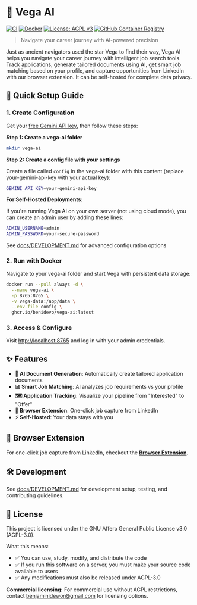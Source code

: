 # 🌟 Vega AI

[![CI](https://github.com/benidevo/vega-ai/workflows/CI/badge.svg)](https://github.com/benidevo/vega-ai/actions/workflows/ci.yaml)
[![Docker](https://github.com/benidevo/vega-ai/workflows/Build%20and%20Push%20Docker%20Image/badge.svg)](https://github.com/benidevo/vega-ai/actions/workflows/docker-build.yml)
[![License: AGPL v3](https://img.shields.io/badge/License-AGPL_v3-blue.svg)](https://www.gnu.org/licenses/agpl-3.0)
[![GitHub Container Registry](https://img.shields.io/badge/ghcr.io-vega--ai-blue)](https://github.com/benidevo/vega-ai/pkgs/container/vega-ai)

> Navigate your career journey with AI-powered precision

Just as ancient navigators used the star Vega to find their way, Vega AI helps you navigate your career journey with intelligent job search tools. Track applications, generate tailored documents using AI, get smart job matching based on your profile, and capture opportunities from LinkedIn with our browser extension. It can be self-hosted for complete data privacy.

## 🚀 Quick Setup Guide

### 1. Create Configuration

Get your [free Gemini API key](https://aistudio.google.com/app/apikey), then follow these steps:

**Step 1: Create a vega-ai folder**

```bash
mkdir vega-ai
```

**Step 2: Create a config file with your settings**

Create a file called `config` in the vega-ai folder with this content (replace your-gemini-api-key with your actual key):

```bash
GEMINI_API_KEY=your-gemini-api-key
```

**For Self-Hosted Deployments:**

If you're running Vega AI on your own server (not using cloud mode), you can create an admin user by adding these lines:

```bash
ADMIN_USERNAME=admin
ADMIN_PASSWORD=your-secure-password
```

See [docs/DEVELOPMENT.md](docs/DEVELOPMENT.md) for advanced configuration options

### 2. Run with Docker

Navigate to your vega-ai folder and start Vega with persistent data storage:

```bash
docker run --pull always -d \
  --name vega-ai \
  -p 8765:8765 \
  -v vega-data:/app/data \
  --env-file config \
  ghcr.io/benidevo/vega-ai:latest
```

### 3. Access & Configure

Visit <http://localhost:8765> and log in with your admin credentials.

## ✨ Features

- **🤖 AI Document Generation**: Automatically create tailored application documents
- **📊 Smart Job Matching**: AI analyzes job requirements vs your profile
- **🗺️ Application Tracking**: Visualize your pipeline from "Interested" to "Offer"
- **🔗 Browser Extension**: One-click job capture from LinkedIn
- **⚡ Self-Hosted**: Your data stays with you

## 🔗 Browser Extension

For one-click job capture from LinkedIn, checkout the [**Browser Extension**](https://github.com/benidevo/vega-ai-extension).

## 🛠️ Development

See [docs/DEVELOPMENT.md](docs/DEVELOPMENT.md) for development setup, testing, and contributing guidelines.

## 📝 License

This project is licensed under the GNU Affero General Public License v3.0 (AGPL-3.0).

What this means:

- ✅ You can use, study, modify, and distribute the code
- ✅ If you run this software on a server, you must make your source code available to users
- ✅ Any modifications must also be released under AGPL-3.0

**Commercial licensing:** For commercial use without AGPL restrictions, contact <benjaminidewor@gmail.com> for licensing options.
